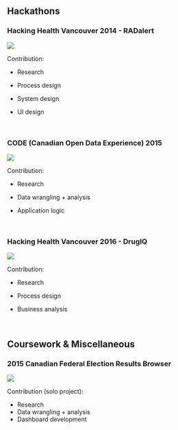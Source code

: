 <!--- ## Welcome to GitHub Pages


You can use the [editor on GitHub](https://github.com/submodality/folio/edit/master/index.md) to maintain and preview the content for your website in Markdown files.

Whenever you commit to this repository, GitHub Pages will run [Jekyll](https://jekyllrb.com/) to rebuild the pages in your site, from the content in your Markdown files. 


### Markdown

Markdown is a lightweight and easy-to-use syntax for styling your writing. It includes conventions for

```markdown
Syntax highlighted code block

# Header 1
## Header 2
### Header 3

- Bulleted
- List

1. Numbered
2. List

**Bold** and _Italic_ and `Code` text

[Link](url) and ![Image](src)
```

For more details see [GitHub Flavored Markdown](https://guides.github.com/features/mastering-markdown/).

### Jekyll Themes

Your Pages site will use the layout and styles from the Jekyll theme you have selected in your [repository settings](https://github.com/submodality/folio/settings). The name of this theme is saved in the Jekyll `_config.yml` configuration file.

### Support or Contact

Having trouble with Pages? Check out our [documentation](https://help.github.com/categories/github-pages-basics/) or [contact support](https://github.com/contact) and we’ll help you sort it out.

---> 

## Hackathons 

### Hacking Health Vancouver 2014 - RADalert 

[<img src = "https://github.com/submodality/submodality/raw/master/assets/img/RADalert.png">](//www.slideshare.net/VivienLo1/ra-dalert-presentation-fixed)

<!---[RADalert - mentorship award winning concept at Hacking Health Vancouver 2014](//www.slideshare.net/VivienLo1/ra-dalert-presentation-fixed)
 Content ---> 
Contribution: 
- Research
- Process design
- System design
- UI design
  
  <br />  
  
### CODE (Canadian Open Data Experience) 2015 
[<img src="http://i.imgur.com/9r8T87v.png">](http://code2015.brianquan.com/)

Contribution: 
- Research
- Data wrangling + analysis
- Application logic
  
  <br />  
  
### Hacking Health Vancouver 2016 - DrugIQ 

[<img src = "https://github.com/submodality/submodality/raw/master/assets/img/drugIQ.png">](http://disruptpharmacy.s3-website-us-west-2.amazonaws.com)

Contribution: 
- Research
- Process design
- Business analysis
  
  <br />  
  
## Coursework & Miscellaneous
### 2015 Canadian Federal Election Results Browser 
[<img src="http://i.imgur.com/wB4Gzh5.png">](https://public.tableau.com/views/2015CanadianFederalElectionResultsBrowser/42ndCanadianFederalElectionResults?:embed=y&amp;:display_count=yes)

Contribution (solo project): 
- Research
- Data wrangling + analysis
- Dashboard development
  
  
